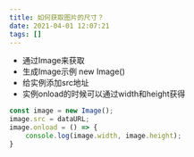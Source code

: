 ```yaml
---
title: 如何获取图片的尺寸？
date: 2021-04-01 12:07:21
tags: []
---
```


- 通过Image来获取
- 生成Image示例 new Image()
- 给实例添加src地址
- 实例onload的时候可以通过width和height获得
```javascript
const image = new Image();
image.src = dataURL;
image.onload = () => {
	console.log(image.width, image.height);
}
```


